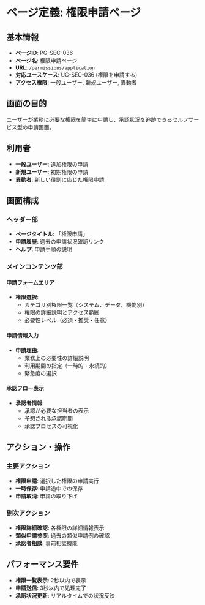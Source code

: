 # ページ定義: 権限申請ページ

## 基本情報

- **ページID**: PG-SEC-036
- **ページ名**: 権限申請ページ
- **URL**: `/permissions/application`
- **対応ユースケース**: UC-SEC-036 (権限を申請する)
- **アクセス権限**: 一般ユーザー, 新規ユーザー, 異動者

## 画面の目的

ユーザーが業務に必要な権限を簡単に申請し、承認状況を追跡できるセルフサービス型の申請画面。

## 利用者

- **一般ユーザー**: 追加権限の申請
- **新規ユーザー**: 初期権限の申請
- **異動者**: 新しい役割に応じた権限申請

## 画面構成

### ヘッダー部
- **ページタイトル**: 「権限申請」
- **申請履歴**: 過去の申請状況確認リンク
- **ヘルプ**: 申請手順の説明

### メインコンテンツ部

#### 申請フォームエリア
- **権限選択**:
  - カテゴリ別権限一覧（システム、データ、機能別）
  - 権限の詳細説明とアクセス範囲
  - 必要性レベル（必須・推奨・任意）

#### 申請情報入力
- **申請理由**:
  - 業務上の必要性の詳細説明
  - 利用期間の指定（一時的・永続的）
  - 緊急度の選択

#### 承認フロー表示
- **承認者情報**:
  - 承認が必要な担当者の表示
  - 予想される承認期間
  - 承認プロセスの可視化

## アクション・操作

### 主要アクション
- **権限申請**: 選択した権限の申請実行
- **一時保存**: 申請途中での保存
- **申請取消**: 申請の取り下げ

### 副次アクション
- **権限詳細確認**: 各権限の詳細情報表示
- **類似申請参照**: 過去の類似申請例の確認
- **承認者相談**: 事前相談機能

## パフォーマンス要件

- **権限一覧表示**: 2秒以内で表示
- **申請送信**: 3秒以内で処理完了
- **承認状況更新**: リアルタイムでの状況反映